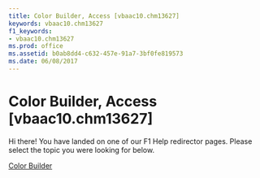 ```yaml
---
title: Color Builder, Access [vbaac10.chm13627]
keywords: vbaac10.chm13627
f1_keywords:
- vbaac10.chm13627
ms.prod: office
ms.assetid: b0ab8dd4-c632-457e-91a7-3bf0fe819573
ms.date: 06/08/2017
---
```



# Color Builder, Access [vbaac10.chm13627]

Hi there! You have landed on one of our F1 Help redirector pages. Please select the topic you were looking for below.

[Color Builder](http://msdn.microsoft.com/library/3d4f2cc1-adb9-19bd-600b-2e267ddaea6e%28Office.15%29.aspx)

